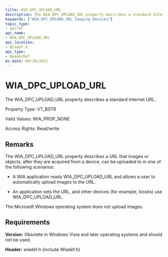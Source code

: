 ```yaml
---
title: WIA_DPC_UPLOAD_URL
description: The WIA_DPC_UPLOAD_URL property describes a standard Internet URL.
keywords: ["WIA_DPC_UPLOAD_URL Imaging Devices"]
topic_type:
- apiref
api_name:
- WIA_DPC_UPLOAD_URL
api_location:
- Wiadef.h
api_type:
- HeaderDef
ms.date: 09/30/2021
---
```


# WIA_DPC_UPLOAD_URL

The WIA_DPC_UPLOAD_URL property describes a standard Internet URL.

Property Type: VT_BSTR

Valid Values: WIA_PROP_NONE

Access Rights: Read/write

## Remarks

The WIA_DPC_UPLOAD_URL property describes a URL that images or objects, after they are acquired from a device, can be uploaded to in one of the following scenarios:

- A WIA application reads WIA_DPC_UPLOAD_URL and allows a user to automatically upload images to the URL.

- An application sets the URL, and other devices (for example, kiosks) use WIA_DPC_UPLOAD_URL.

The Microsoft Windows operating system does not upload images.

## Requirements

**Version:** Obsolete in Windows Vista and later operating systems and should not be used.

**Header:** wiadef.h (include Wiadef.h)
